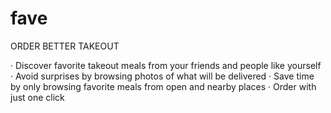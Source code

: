 fave
====
ORDER BETTER TAKEOUT

· Discover favorite takeout meals from your friends and people like yourself
· Avoid surprises by browsing photos of what will be delivered
· Save time by only browsing favorite meals from open and nearby places
· Order with just one click
